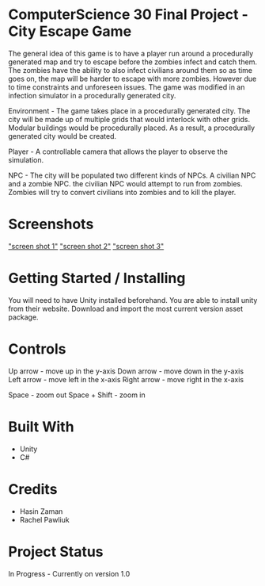 # ComputerScience 30 Final Project - City Escape Game
The general idea of this game is to have a player run around a procedurally generated map and try to escape before the zombies infect and catch them. The zombies have the ability to also infect civilians around them so as time goes on, the map will be harder to escape with more zombies. However due to time constraints and unforeseen issues. The game was modified in an infection simulator in a procedurally generated city.

Environment -
	The game takes place in a procedurally generated city. The city will be made up of multiple grids that would interlock with other grids. Modular buildings would be procedurally placed. As a result, a procedurally generated city would be created.

Player - 
	A controllable camera that allows the player to observe the simulation.

NPC - 
	The city will be populated two different kinds of NPCs. A civilian NPC and a zombie NPC. the civilian NPC would attempt to run from zombies. Zombies will try to convert civilians into zombies and to kill the player.

# Screenshots

["screen shot 1"](https://github.com/HasinZaman/finalProj/blob/master/readMeAssets/screenShot1.PNG)
["screen shot 2"](https://github.com/HasinZaman/finalProj/blob/master/readMeAssets/screenShot2.PNG)
["screen shot 3"](https://github.com/HasinZaman/finalProj/blob/master/readMeAssets/screenShot3.PNG)

# Getting Started / Installing
You will need to have Unity installed beforehand. You are able to install unity from their website.
Download and import the most current version asset package.

# Controls

Up arrow -  move up in the y-axis
Down arrow - move down in the y-axis
Left arrow -  move left in the x-axis
Right arrow -  move right in the x-axis

Space - zoom out
Space + Shift -  zoom in


# Built With
- Unity
- C#

# Credits
- Hasin Zaman
- Rachel Pawliuk

# Project Status
In Progress - Currently on version 1.0

